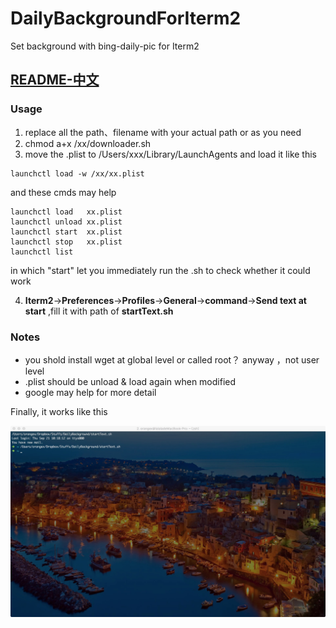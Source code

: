 # DailyBackgroundForIterm2
Set background with bing-daily-pic for Iterm2

[README-中文]()
---

### Usage
1. replace all the path、filename with your actual path or as you need
2. chmod a+x /xx/downloader.sh 
3. move the .plist to /Users/xxx/Library/LaunchAgents and load it like this
```
launchctl load -w /xx/xx.plist
```
  and these cmds may help
```
launchctl load   xx.plist
launchctl unload xx.plist
launchctl start  xx.plist
launchctl stop   xx.plist
launchctl list
```
  in which "start" let you immediately run the .sh to check whether it could work

4. **Iterm2**->**Preferences**->**Profiles**->**General**->**command**->**Send text at start** ,fill it with path of **startText.sh**

### Notes
- you shold install wget at global level or called root？ anyway ，not user level
- .plist should be unload & load again when modified
- google may help for more detail



Finally, it works like this

![](https://github.com/orangex/DailyBackgroundForIterm2/blob/master/DailyBackground/theEffect.png?raw=true)
